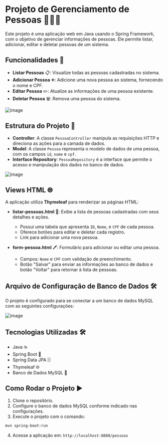 
# Projeto de Gerenciamento de Pessoas 🧑‍🤝‍🧑

Este projeto é uma aplicação web em Java usando o Spring Framework, com o objetivo de gerenciar informações de pessoas. Ele permite listar, adicionar, editar e deletar pessoas de um sistema.

## Funcionalidades 🚀

- **Listar Pessoas** 📋: Visualize todas as pessoas cadastradas no sistema.
- **Adicionar Pessoa** ➕: Adicione uma nova pessoa ao sistema, fornecendo o nome e CPF.
- **Editar Pessoa** ✏️: Atualize as informações de uma pessoa existente.
- **Deletar Pessoa** 🗑️: Remova uma pessoa do sistema.

![image](https://github.com/user-attachments/assets/db6eda2b-5aff-450d-93a8-5374286d0b78)


## Estrutura do Projeto 📁

- **Controller**: A classe `PessoaController` manipula as requisições HTTP e direciona as ações para a camada de dados.
- **Model**: A classe `Pessoa` representa o modelo de dados de uma pessoa, com os campos `id`, `nome` e `cpf`.
- **Interface Repository**: `PessoaRepository` é a interface que permite o acesso e manipulação dos dados no banco de dados.


![image](https://github.com/user-attachments/assets/5f24dec3-981c-4e4e-9ff6-2feb08d6eec5)


## Views HTML 🌐

A aplicação utiliza **Thymeleaf** para renderizar as páginas HTML:

- **listar-pessoas.html** 📝: Exibe a lista de pessoas cadastradas com seus detalhes e ações.  
  - Possui uma tabela que apresenta `ID`, `Nome`, e `CPF` de cada pessoa.
  - Oferece botões para editar e deletar cada registro.
  - Link para adicionar uma nova pessoa.

- **form-pessoa.html** 🖊️: Formulário para adicionar ou editar uma pessoa.  
  - Campos: `Nome` e `CPF` com validação de preenchimento.
  - Botão "Salvar" para enviar as informações ao banco de dados e botão "Voltar" para retornar à lista de pessoas.

## Arquivo de Configuração de Banco de Dados 🛠️

O projeto é configurado para se conectar a um banco de dados MySQL com as seguintes configurações:

![image](https://github.com/user-attachments/assets/ad4a6ab7-a587-44ad-b902-d9f34677650d)

## Tecnologias Utilizadas 🛠️

- Java ☕
- Spring Boot 🌱
- Spring Data JPA 🗄️
- Thymeleaf 🌐
- Banco de Dados MySQL 💾

## Como Rodar o Projeto ▶️

1. Clone o repositório.
2. Configure o banco de dados MySQL conforme indicado nas configurações.
3. Execute o projeto com o comando:

```bash
mvn spring-boot:run
```

4. Acesse a aplicação em: `http://localhost:8080/pessoas`

